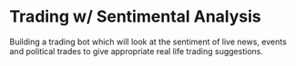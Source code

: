 # Trading w/ Sentimental Analysis

Building a trading bot which will look at the sentiment of live news, events and political trades to give appropriate real life trading suggestions.
